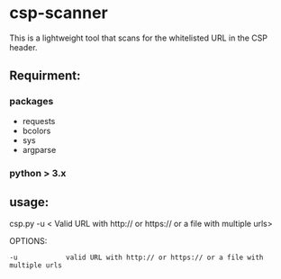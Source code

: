 # csp-scanner


This is a lightweight tool that scans for the whitelisted URL in the CSP header.

## Requirment:


### packages 

- requests
- bcolors
- sys
- argparse

### python > 3.x 

## usage: 

csp.py  -u < Valid URL with http:// or https:// or a file with multiple urls>

OPTIONS: 

```
-u            valid URL with http:// or https:// or a file with multiple urls
  		
```
